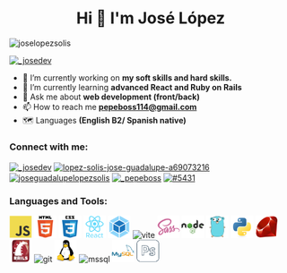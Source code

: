 <h1 align="center">Hi 👋 I'm José López</h1>
<p align="left">
  <img src="https://komarev.com/ghpvc/?username=joselopezsolis&label=Profile%20views&color=0e75b6&style=flat" alt="joselopezsolis" />
</p>

<p align="left">
  <a href="https://twitter.com/_josedev" target="blank">
    <img src="https://img.shields.io/twitter/follow/_josedev?logo=twitter&style=for-the-badge" alt="_josedev" />
  </a>
</p>

- 🔭 I’m currently working on **my soft skills and hard skills.**
- 🌱 I’m currently learning **advanced React and Ruby on Rails**
- 💬 Ask me about **web development (front/back)**
- 📫 How to reach me **pepeboss114@gmail.com**
- 🗺️ Languages **(English B2/ Spanish native)**

<h3 align="left">Connect with me:</h3>
<p align="left">
  <a href="https://twitter.com/_josedev" target="blank"><img class="language" align="center" src="https://raw.githubusercontent.com/rahuldkjain/github-profile-readme-generator/master/src/images/icons/Social/twitter.svg" alt="_josedev" height="30" width="40" /></a>
  <a href="https://linkedin.com/in/lopez-solis-jose-guadalupe-a69073216" target="blank"><img class="language" align="center" src="https://raw.githubusercontent.com/rahuldkjain/github-profile-readme-generator/master/src/images/icons/Social/linked-in-alt.svg" alt="lopez-solis-jose-guadalupe-a69073216" height="30" width="40" /></a>
  <a href="https://fb.com/joseguadalupelopezsolis" target="blank"><img class="language" align="center" src="https://raw.githubusercontent.com/rahuldkjain/github-profile-readme-generator/master/src/images/icons/Social/facebook.svg" alt="joseguadalupelopezsolis" height="30" width="40" /></a>
  <a href="https://instagram.com/its_joselops" target="blank"><img class="language" align="center" src="https://raw.githubusercontent.com/rahuldkjain/github-profile-readme-generator/master/src/images/icons/Social/instagram.svg" alt="_pepeboss" height="30" width="40" /></a>
  <a href="https://discord.gg/#5431" target="blank"><img class="language" align="center" src="https://raw.githubusercontent.com/rahuldkjain/github-profile-readme-generator/master/src/images/icons/Social/discord.svg" alt="#5431" height="30" width="40" /></a>
</p>

<h3 align="left">Languages and Tools:</h3>
<p align="left">
  <img class="language" src="https://raw.githubusercontent.com/devicons/devicon/master/icons/javascript/javascript-original.svg" alt="javascript" width="40" height="40"/>
  <img class="language" src="https://raw.githubusercontent.com/devicons/devicon/master/icons/html5/html5-original-wordmark.svg" alt="html5" width="40" height="40"/>
  <img class="language" src="https://raw.githubusercontent.com/devicons/devicon/master/icons/css3/css3-original-wordmark.svg" alt="css3" width="40" height="40"/>
  <img class="language" src="https://raw.githubusercontent.com/devicons/devicon/master/icons/react/react-original-wordmark.svg" alt="react" width="40" height="40"/>
  <img class="language" src="https://raw.githubusercontent.com/devicons/devicon/master/icons/webpack/webpack-original.svg" alt="webpack" width="40" height="40"/>
  <img class="language" src="https://th.bing.com/th/id/R.c6f49f552817d0e85a66856e6b6ee6fd?rik=2C6%2f4EeCPAKD3w&pid=ImgRaw&r=0" alt="vite" width="40" height="40"/>
  <img class="language" src="https://raw.githubusercontent.com/devicons/devicon/master/icons/sass/sass-original.svg" alt="sass" width="40" height="40"/>
  <img class="language" src="https://raw.githubusercontent.com/devicons/devicon/master/icons/nodejs/nodejs-original-wordmark.svg" alt="nodejs" width="40" height="40"/>
  <img class="language" src="https://raw.githubusercontent.com/devicons/devicon/master/icons/go/go-original.svg" alt="go" width="40" height="40"/>
  <img class="language" src="https://raw.githubusercontent.com/devicons/devicon/master/icons/python/python-original.svg" alt="python" width="40" height="40"/>
  <img class="language" src="https://raw.githubusercontent.com/devicons/devicon/master/icons/ruby/ruby-original.svg" alt="ruby" width="40" height="40"/>
  <img class="language" src="https://raw.githubusercontent.com/devicons/devicon/master/icons/rails/rails-original-wordmark.svg" alt="rails" width="40" height="40"/>
  <img class="language" src="https://www.vectorlogo.zone/logos/git-scm/git-scm-icon.svg" alt="git" width="40" height="40"/>
  <img class="language" src="https://raw.githubusercontent.com/devicons/devicon/master/icons/linux/linux-original.svg" alt="linux" width="40" height="40"/>
  <img class="language" src="https://www.svgrepo.com/show/303229/microsoft-sql-server-logo.svg" alt="mssql" width="40" height="40"/>
  <img class="language" src="https://raw.githubusercontent.com/devicons/devicon/master/icons/mysql/mysql-original-wordmark.svg" alt="mysql" width="40" height="40"/>
  <img class="language" src="https://raw.githubusercontent.com/devicons/devicon/master/icons/photoshop/photoshop-line.svg" alt="photoshop" width="40" height="40"/>
</p>
